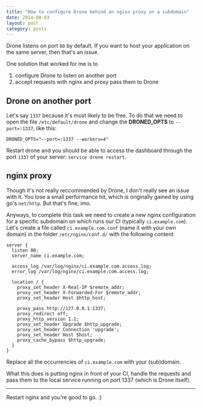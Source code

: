 ```yaml
---
title: "How to configure Drone behind an nginx proxy on a subdomain"
date: 2014-08-03
layout: post
category: posts
---
```



Drone listens on port `80` by default.
If you want to host your application on the same server, then that's an issue.

One solution that worked for me is to

1. configure Drone to listen on another port
2. accept requests with nginx and proxy pass them to Drone





## Drone on another port

Let's say `1337` because it's most likely to be free.
To do that we need to open the file `/etc/default/drone` and change the **DRONED_OPTS** to `--port=:1337`, like this:

```
DRONED_OPTS="--port=:1337 --workers=4"
```

Restart drone and you should be able to access the dashboard through the port `1337` of your server: `service drone restart`.





## nginx proxy

Though it's not really reccommended by Drone, I don't really see an issue with it. You lose a small performance hit, which is originally gained by using go's `net/http`. But that's fine, imo.

Anyways, to complete this task we need to create a new nginx configuration for a specific subdomain on which runs our CI (typically `ci.example.com`).
Let's create a file called `ci.example.com.conf` (name it with your own domain) in the folder `/etc/nginx/conf.d/` with the following content:

```
server {
  listen 80;
  server_name ci.example.com;

  access_log /var/log/nginx/ci.example.com.access.log;
  error_log /var/log/nginx/ci.example.com.access.log;

  location / {
    proxy_set_header X-Real-IP $remote_addr;
    proxy_set_header X-Forwarded-For $remote_addr;
    proxy_set_header Host $http_host;

    proxy_pass http://127.0.0.1:1337;
    proxy_redirect off;
    proxy_http_version 1.1;
    proxy_set_header Upgrade $http_upgrade;
    proxy_set_header Connection 'upgrade';
    proxy_set_header Host $host;
    proxy_cache_bypass $http_upgrade;
  }
}
```

Replace all the occurrencies of `ci.example.com` with your (sub)domain.

What this does is putting nginx in front of your CI, handle the requests and pass them to the local service running on port 1337 (which is Drone itself).

---

Restart nginx and you're good to go. :)

